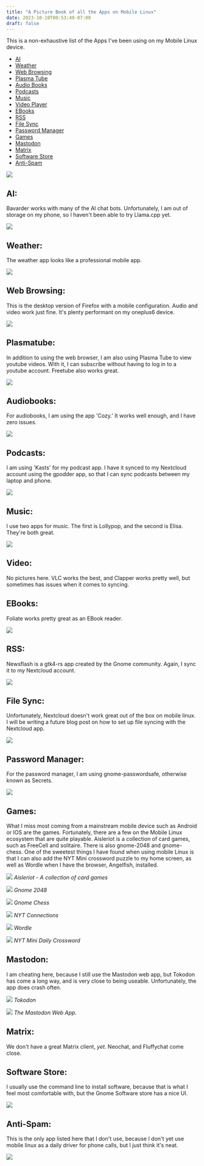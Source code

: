 ```yaml
---
title: "A Picture Book of all the Apps on Mobile Linux"
date: 2023-10-10T00:53:49-07:00
draft: false
---
```


This is a non-exhaustive list of the Apps I've been using on my Mobile Linux device.

* [AI](#ai)
* [Weather](#weather)
* [Web Browsing](#web-browsing)
* [Plasma Tube](#plasmatube)
* [Audio Books](#audiobooks)
* [Podcasts](#podcasts)
* [Music](#music)
* [Video Player](#video)
* [EBooks](#ebooks)
* [RSS](#rss)
* [File Sync](#file-sync)
* [Password Manager](#password-manager)
* [Games](#games)
* [Mastodon](#mastodon)
* [Matrix](#matrix)
* [Software Store](#software-store)
* [Anti-Spam](#anti-spam)

![](/images/mobile_linux_apps/homescreen.png)

## AI:

Bavarder works with many of the AI chat bots. Unfortunately, I am out of storage on my phone, so I haven't been able to try Llama.cpp yet.

![](/images/mobile_linux_apps/bavarder.png)

## Weather:

The weather app looks like a professional mobile app.

![](/images/mobile_linux_apps/weather.png)

## Web Browsing:

This is the desktop version of Firefox with a mobile configuration.  Audio and video work just fine. It's plenty performant on my oneplus6 device.

![](/images/mobile_linux_apps/firefox.png)

## Plasmatube:

In addition to using the web browser, I am also using Plasma Tube to view youtube videos. With it, I can subscribe without having to log in to a youtube account. Freetube also works great.

![](/images/mobile_linux_apps/plasmatube.png)

## Audiobooks:

For audiobooks, I am using the app 'Cozy.' It works well enough, and I have zero issues.

![](/images/mobile_linux_apps/cozy.png)

## Podcasts:

I am using 'Kasts' for my podcast app. I have it synced to my Nextcloud account using the gpodder app, so that I can sync podcasts between my laptop and phone.

![](/images/mobile_linux_apps/kasts.png)

## Music:

I use two apps for music. The first is Lollypop, and the second is Elisa. They're both great.

![](/images/mobile_linux_apps/lollypop.png)

## Video:

No pictures here. VLC works the best, and Clapper works pretty well, but sometimes has issues when it comes to syncing.

## EBooks:

Foliate works pretty great as an EBook reader.

![](/images/mobile_linux_apps/foliate.png)

## RSS:

Newsflash is a gtk4-rs app created by the Gnome community. Again, I sync it to my Nextcloud account.

![](/images/mobile_linux_apps/newsflash.png)

## File Sync:

Unfortunately, Nextcloud doesn't work great out of the box on mobile linux. I will be writing a future blog post on how to set up file syncing with the Nextcloud app.

![](/images/mobile_linux_apps/nextcloud.png)

## Password Manager:

For the password manager, I am using gnome-passwordsafe, otherwise known as Secrets.

![](/images/mobile_linux_apps/passwords.png)

## Games:

What I miss most coming from a mainstream mobile device such as Android or IOS are the games. Fortunately, there are a few on the Mobile Linux ecosystem that are quite playable. Aisleriot is a collection of card games, such as FreeCell and solitaire. There is also gnome-2048 and gnome-chess. One of the sweetest things I have found when using mobile Linux is that I can also add the NYT Mini crossword puzzle to my home screen, as well as Wordle when I have the browser, Angelfish, installed.

![](/images/mobile_linux_apps/aisleriot.png)
*Aisleriot - A collection of card games*

![](/images/mobile_linux_apps/2048.png)
*Gnome 2048*

![](/images/mobile_linux_apps/chess.png)
*Gnome Chess*

![](/images/mobile_linux_apps/connections.png)
*NYT Connections*

![](/images/mobile_linux_apps/wordle.png)
*Wordle*

![](/images/mobile_linux_apps/nytcw.png)
*NYT Mini Daily Crossword*

## Mastodon:

I am cheating here, because I still use the Mastodon web app, but Tokodon has come a long way, and is very close to being useable. Unfortunately, the app does crash often.

![](/images/mobile_linux_apps/tokodon.png)
*Tokodon*

![](/images/mobile_linux_apps/mastodon.png)
*The Mastodon Web App.*

## Matrix:
We don't have a great Matrix client, *yet*. Neochat, and Fluffychat come close.

## Software Store:

I usually use the command line to install software, because that is what I feel most comfortable with, but the Gnome Software store has a nice UI.

![](/images/mobile_linux_apps/softwarestore.png)

## Anti-Spam:

This is the only app listed here that I don't use, because I don't yet use mobile linux as a daily driver for phone calls, but I just think it's neat.

![](/images/mobile_linux_apps/phosh-anti-spam.png)